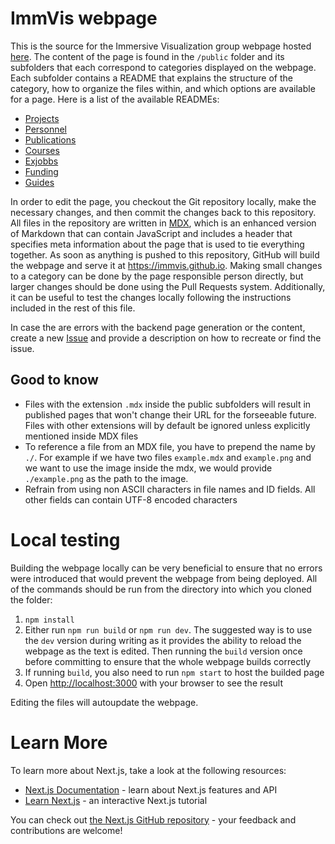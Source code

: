 # ImmVis webpage
This is the source for the Immersive Visualization group webpage hosted [here](https://immvis.github.io).  The content of the page is found in the `/public` folder and its subfolders that each correspond to categories displayed on the webpage.  Each subfolder contains a README that explains the structure of the category, how to organize the files within, and which options are available for a page.  Here is a list of the available READMEs:
 - [Projects](public/content/projects/README.md)
 - [Personnel](public/content/personnel/README.md)
 - [Publications](public/content/publications/README.md)
 - [Courses](public/content/courses/README.md)
 - [Exjobbs](public/content/exjobbs/README.md)
 - [Funding](public/content/fundings/README.md)
 - [Guides](public/content/guides/README.md)

In order to edit the page, you checkout the Git repository locally, make the necessary changes, and then commit the changes back to this repository.  All files in the repository are written in [MDX](https://mdxjs.com/), which is an enhanced version of Markdown that can contain JavaScript and includes a header that specifies meta information about the page that is used to tie everything together.   As soon as anything is pushed to this repository, GitHub will build the webpage and serve it at https://immvis.github.io.  Making small changes to a category can be done by the page responsible person directly, but larger changes should be done using the Pull Requests system.  Additionally, it can be useful to test the changes locally following the instructions included in the rest of this file.

In case the are errors with the backend page generation or the content, create a new [Issue](https://github.com/ImmVis/ImmVis.github.io/issues/new) and provide a description on how to recreate or find the issue.

## Good to know
 - Files with the extension `.mdx` inside the public subfolders will result in published pages that won't change their URL for the forseeable future.  Files with other extensions will by default be ignored unless explicitly mentioned inside MDX files
 - To reference a file from an MDX file, you have to prepend the name by `./`.  For example if we have two files `example.mdx` and `example.png` and we want to use the image inside the mdx, we would provide `./example.png` as the path to the image.
 - Refrain from using non ASCII characters in file names and ID fields.  All other fields can contain UTF-8 encoded characters


# Local testing
Building the webpage locally can be very beneficial to ensure that no errors were introduced that would prevent the webpage from being deployed.  All of the commands should be run from the directory into which you cloned the folder:
1. `npm install`
1. Either run `npm run build` or `npm run dev`. The suggested way is to use the `dev` version during writing as it provides the ability to reload the webpage as the text is edited. Then running the `build` version once before committing to ensure that the whole webpage builds correctly
1. If running `build`, you also need to run `npm start` to host the builded page
1. Open [http://localhost:3000](http://localhost:3000) with your browser to see the result

Editing the files will autoupdate the webpage.


# Learn More
To learn more about Next.js, take a look at the following resources:
- [Next.js Documentation](https://nextjs.org/docs) - learn about Next.js features and API
- [Learn Next.js](https://nextjs.org/learn) - an interactive Next.js tutorial

You can check out [the Next.js GitHub repository](https://github.com/vercel/next.js/) - your feedback and contributions are welcome!

